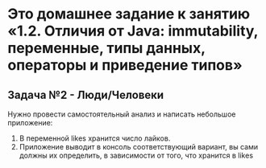# Это домашнее задание к занятию «1.2. Отличия от Java: immutability, переменные, типы данных, операторы и приведение типов»
## Задача №2 - Люди/Человеки

Нужно провести самостоятельный анализ и написать небольшое приложение:
1. В переменной likes хранится число лайков.
2. Приложение выводит в консоль соответствующий вариант, вы сами должны их определить, в зависимости от того, что хранится в likes
